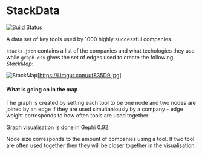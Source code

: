 # StackData
[![Build Status](https://travis-ci.org/joemccann/dillinger.svg?branch=master)](https://travis-ci.org/joemccann/dillinger)

A data set of key tools used by 1000 highly successful companies.

`stacks.json` contains a list of the companies and what techologies they use while `graph.csv` gives the set of edges used to create the following *StackMap*:  

![StackMap](https://i.imgur.com/uf835D9.jpg)[https://i.imgur.com/uf835D9.jpg]

#### What is going on in the map

The graph is created by setting each tool to be one node and two nodes are joined by an edge if they are used simultaniously by a company - edge weight corresponds to how often tools are used together.

Graph visualisation is done in Gephi 0.92. 

Node size corresponds to the amount of companies using a tool. If two tool are often used together then they will be closer together in the visualisation.